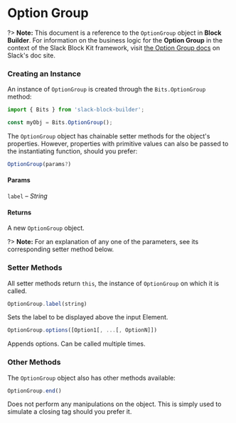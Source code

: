 # Option Group

?> **Note:** This document is a reference to the `OptionGroup` object in **Block Builder**. For information on the business logic for the **Option Group** in the context of the Slack Block Kit framework, visit [the Option Group docs](https:&#x2F;&#x2F;api.slack.com&#x2F;reference&#x2F;block-kit&#x2F;composition-objects#option_group) on Slack's doc site.

### Creating an Instance 

An instance of `OptionGroup` is created through the `Bits.OptionGroup` method:

```javascript
import { Bits } from 'slack-block-builder';

const myObj = Bits.OptionGroup();
```


The `OptionGroup` object has chainable setter methods for the object's properties. However, properties with primitive values can also be passed to the instantiating function, should you prefer:

```javascript
OptionGroup(params?)
```

#### Params

`label` – *String*

#### Returns

A new `OptionGroup` object.

?> **Note:** For an explanation of any one of the parameters, see its corresponding setter method below.

### Setter Methods

All setter methods return `this`, the instance of `OptionGroup` on which it is called.

```javascript
OptionGroup.label(string)
```

Sets the label to be displayed above the input Element.
```javascript
OptionGroup.options([Option1[, ...[, OptionN]])
```

Appends options. Can be called multiple times.


### Other Methods

The `OptionGroup` object also has other methods available:

```javascript
OptionGroup.end()
```

Does not perform any manipulations on the object. This is simply used to simulate a closing tag should you prefer it.

